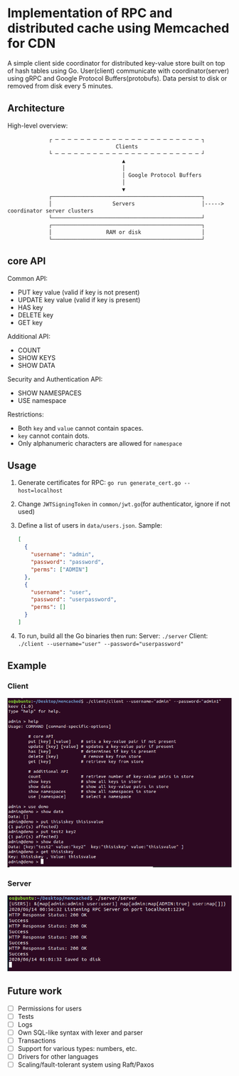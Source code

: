 # Implementation of RPC and distributed cache using Memcached for CDN

A simple client side coordinator for distributed key-value store built on top of hash tables using Go. User(client) communicate with coordinator(server) using gRPC and Google Protocol Buffers(protobufs). Data persist to disk or removed from disk every 5 minutes.

## Architecture

High-level overview:  

                 ┌ ─ ─ ─ ─ ─ ─ ─ ─ ─ ─ ─ ─ ─ ─ ─ ─ ─ ─ ─ ─ ─ ─ ─ ┐
                                      Clients
                 └ ─ ─ ─ ─ ─ ─ ─ ─ ─ ─ ─ ─ ─ ─ ─ ─ ─ ─ ─ ─ ─ ─ ─ ┘
                                        ▲
                                        │
                                        │ Google Protocol Buffers
                                        │
                                        ▼
                 ┌───────────────────────────────────────────────┐
                 │                   Servers                     │-----> coordinator server clusters
                 └───────────────────────────────────────────────┘
                 ┌───────────────────────────────────────────────┐
                 │                 RAM or disk                   │
                 └───────────────────────────────────────────────┘

## core API

Common API:  
- PUT key value (valid if key is not present)
- UPDATE key value (valid if key is present)
- HAS key
- DELETE key
- GET key

Additional API:  
- COUNT
- SHOW KEYS
- SHOW DATA

Security and Authentication API:  
- SHOW NAMESPACES
- USE namespace

Restrictions:  
* Both `key` and `value` cannot contain spaces.
* `key` cannot contain dots.
* Only alphanumeric characters are allowed for `namespace`

## Usage

1. Generate certificates for RPC: `go run generate_cert.go --host=localhost`

2. Change `JWTSigningToken` in `common/jwt.go`(for authenticator, ignore if not used)

3. Define a list of users in `data/users.json`.
    Sample:
    ```json
    [
      {
        "username": "admin",
        "password": "password",
        "perms": ["ADMIN"]
      },
      {
        "username": "user",
        "password": "userpassword",
        "perms": []
      }
    ]
    ```

4. To run, build all the Go binaries then run:
Server: `./server`
Client: `./client --username="user" --password="userpassword"`

## Example

### Client

![client.PNG](./../../img/client.PNG)

### Server

![server.PNG](./../../img/server.PNG)

## Future work

- [ ] Permissions for users
- [ ] Tests
- [ ] Logs
- [ ] Own SQL-like syntax with lexer and parser
- [ ] Transactions
- [ ] Support for various types: numbers, etc.
- [ ] Drivers for other languages
- [ ] Scaling/fault-tolerant system using Raft/Paxos
